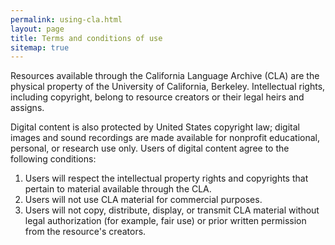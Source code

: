 ```yaml
---
permalink: using-cla.html
layout: page
title: Terms and conditions of use
sitemap: true
---
```


Resources available through the California Language Archive (CLA) are the physical property of the University of California, Berkeley. Intellectual rights, including copyright, belong to resource creators or their legal heirs and assigns.

Digital content is also protected by United States copyright law; digital images and sound recordings are made available for nonprofit educational, personal, or research use only. Users of digital content agree to the following conditions:

1. Users will respect the intellectual property rights and copyrights that pertain to material available through the CLA.
1. Users will not use CLA material for commercial purposes.
1. Users will not copy, distribute, display, or transmit CLA material without legal authorization (for example, fair use) or prior written permission from the resource's creators.
